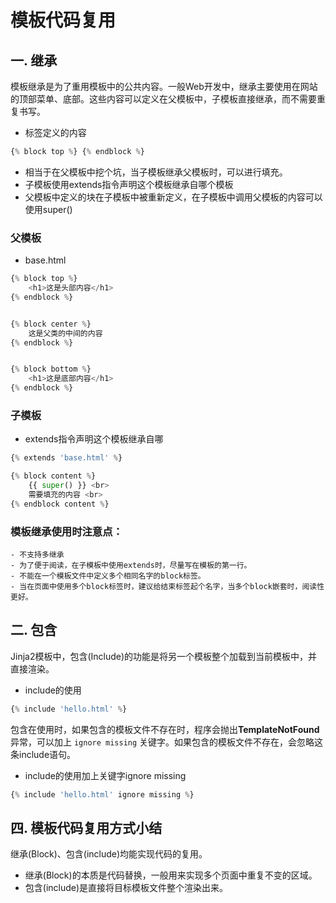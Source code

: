 # 模板代码复用
## 一. 继承

模板继承是为了重用模板中的公共内容。一般Web开发中，继承主要使用在网站的顶部菜单、底部。这些内容可以定义在父模板中，子模板直接继承，而不需要重复书写。

- 标签定义的内容

```python
{% block top %} {% endblock %}
```

- 相当于在父模板中挖个坑，当子模板继承父模板时，可以进行填充。
- 子模板使用extends指令声明这个模板继承自哪个模板
- 父模板中定义的块在子模板中被重新定义，在子模板中调用父模板的内容可以使用super()


### 父模板

- base.html

```python
{% block top %}
    <h1>这是头部内容</h1>
{% endblock %}


{% block center %}
    这是父类的中间的内容
{% endblock %}


{% block bottom %}
    <h1>这是底部内容</h1>
{% endblock %}
```

### 子模板

- extends指令声明这个模板继承自哪

```python
{% extends 'base.html' %}

{% block content %}
    {{ super() }} <br>
    需要填充的内容 <br>
{% endblock content %}
```

### 模板继承使用时注意点：
    - 不支持多继承
    - 为了便于阅读，在子模板中使用extends时，尽量写在模板的第一行。
    - 不能在一个模板文件中定义多个相同名字的block标签。
    - 当在页面中使用多个block标签时，建议给结束标签起个名字，当多个block嵌套时，阅读性更好。

## 二. 包含

Jinja2模板中，包含(Include)的功能是将另一个模板整个加载到当前模板中，并直接渲染。

- include的使用

```python
{% include 'hello.html' %}
```

包含在使用时，如果包含的模板文件不存在时，程序会抛出**TemplateNotFound**异常，可以加上 `ignore missing` 关键字。如果包含的模板文件不存在，会忽略这条include语句。

- include的使用加上关键字ignore missing

```python
{% include 'hello.html' ignore missing %}
```


## 四. 模板代码复用方式小结
 继承(Block)、包含(include)均能实现代码的复用。
- 继承(Block)的本质是代码替换，一般用来实现多个页面中重复不变的区域。
- 包含(include)是直接将目标模板文件整个渲染出来。